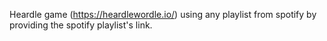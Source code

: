 Heardle game (https://heardlewordle.io/) using any playlist from spotify by providing the spotify playlist's link.